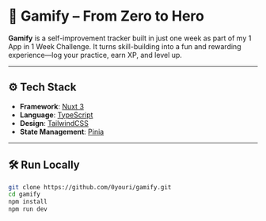 # 🚀 Gamify – From Zero to Hero

**Gamify** is a self-improvement tracker built in just one week as part of my 1 App in 1 Week Challenge. It turns skill-building into a fun and rewarding experience—log your practice, earn XP, and level up.

---

## ⚙️ Tech Stack

- **Framework**: [Nuxt 3](https://nuxt.com)
- **Language**: [TypeScript](https://www.typescriptlang.org)
- **Design**: [TailwindCSS](https://tailwindcss.com)
- **State Management**: [Pinia](https://pinia.vuejs.org)

---

## 🛠️ Run Locally

```bash
git clone https://github.com/0youri/gamify.git
cd gamify
npm install
npm run dev
```
